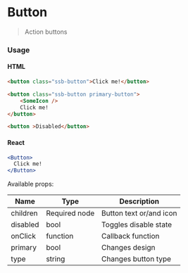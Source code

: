 Button
========

> Action buttons

### Usage

#### HTML

```html
<button class="ssb-button">Click me!</button>

<button class="ssb-button primary-button">
    <SomeIcon />
    Click me!
</button>

<button >Disabled</button>
```

#### React

```jsx harmony
<Button>
  Click me!
</Button> 
```

Available props:

| Name       | Type           | Description  |
| ---------- | ------------- | ----- |
| children | Required node | Button text or/and icon |
| disabled | bool | Toggles disable state |
| onClick | function | Callback function |
| primary | bool | Changes design |
| type | string | Changes button type |
